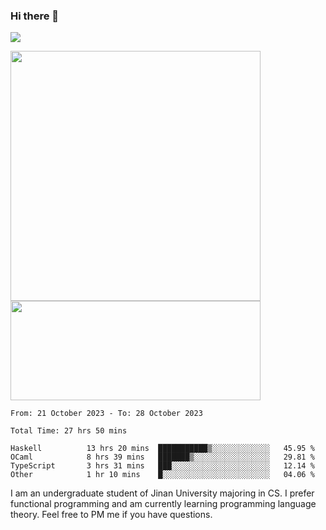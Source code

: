 ### Hi there 👋

<!--
**pe200012/pe200012** is a ✨ _special_ ✨ repository because its `README.md` (this file) appears on your GitHub profile.

Here are some ideas to get you started:

- 🔭 I’m currently working on ...
- 🌱 I’m currently learning ...
- 👯 I’m looking to collaborate on ...
- 🤔 I’m looking for help with ...
- 💬 Ask me about ...
- 📫 How to reach me: ...
- 😄 Pronouns: ...
- ⚡ Fun fact: ...
-->
![](https://www.codewars.com/users/pe200012/badges/large)
<p>
    <img width="400em" src="https://github-readme-stats-git-masterrstaa-rickstaa.vercel.app/api?username=pe200012&show_icons=true&icon_color=f44336&title_color=757de8&rank_icon=github">
    <img width="400em" height="159em" src="https://github-readme-stats-git-masterrstaa-rickstaa.vercel.app/api/top-langs/?username=pe200012&hide=html,cmake,css&title_color=757de8&layout=compact">
</p>

<!--START_SECTION:waka-->

```all_time
From: 21 October 2023 - To: 28 October 2023

Total Time: 27 hrs 50 mins

Haskell          13 hrs 20 mins  ███████████▒░░░░░░░░░░░░░   45.95 %
OCaml            8 hrs 39 mins   ███████▒░░░░░░░░░░░░░░░░░   29.81 %
TypeScript       3 hrs 31 mins   ███░░░░░░░░░░░░░░░░░░░░░░   12.14 %
Other            1 hr 10 mins    █░░░░░░░░░░░░░░░░░░░░░░░░   04.06 %
```

<!--END_SECTION:waka-->

I am an undergraduate student of Jinan University majoring in CS. I prefer functional programming and am currently learning programming language theory. Feel free to PM me if you have questions.
